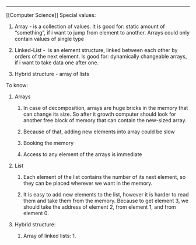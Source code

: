 ***
[[Computer Science]]
Special values:

1. Array - is a collection of values. It is good for: static amount of “something”, if i want to jump from element to another. Arrays could only contain values of single type 
    
2. Linked-List -  is an element structure, linked between each other by orders of the next element. Is good for: dynamically changeable arrays, if i want to take data one after one.
    
3. Hybrid structure - array of lists


To know:

1. Arrays
    1. In case of decomposition, arrays are huge bricks in the memory that can change its size. So after it growth computer should look for another free block of memory that can contain the new-sized array. 

	2. Because of that, adding new elements into array could be slow

	3. Booking the memory

	4. Access to any element of the arrays is immediate

  
1. List
	1. Each element of the list contains the number of its next element, so they can be placed wherever we want in the memory.

	2. It is easy to add new elements to the list, however it is harder to read them and take them from the memory. Because to get element 3, we should take the address of element 2, from element 1, and from element 0.

  
3. Hybrid structure:
    1. Array of linked lists:
	    1. 
